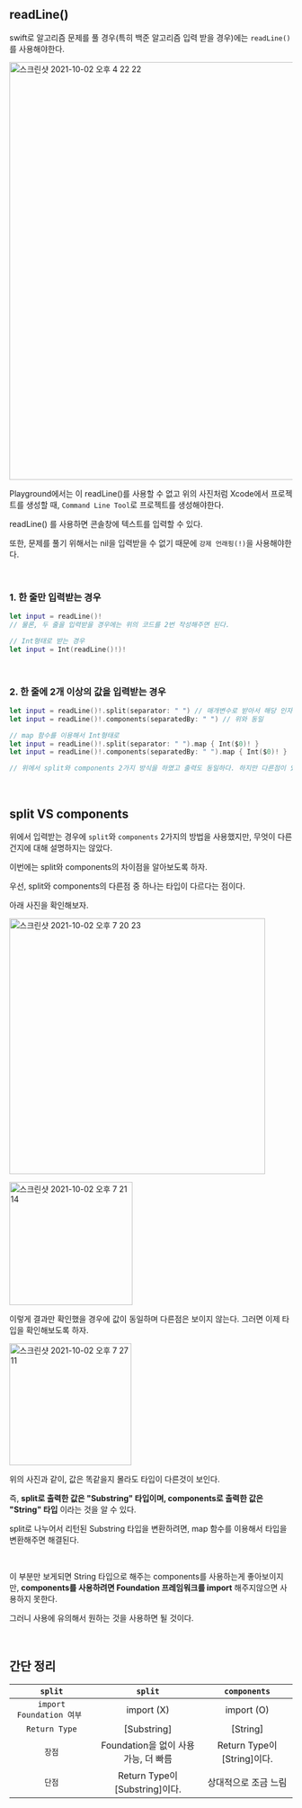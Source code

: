 ## readLine()

swift로 알고리즘 문제를 풀 경우(특히 백준 알고리즘 입력 받을 경우)에는 `readLine()` 를 사용해야한다.

<img width="743" alt="스크린샷 2021-10-02 오후 4 22 22" src="https://user-images.githubusercontent.com/59376200/135711221-4e25e334-b883-4843-9569-5f148176acbb.png">

Playground에서는 이 readLine()를 사용할 수 없고 위의 사진처럼 Xcode에서 프로젝트를 생성할 때, `Command Line Tool`로 프로젝트를 생성해야한다.

readLine() 를 사용하면 콘솔창에 텍스트를 입력할 수 있다.

또한, 문제를 풀기 위해서는 nil을 입력받을 수 없기 때문에 `강제 언래핑(!)`을 사용해야한다.

<br>

### 1. 한 줄만 입력받는 경우
```swift
let input = readLine()!
// 물론, 두 줄을 입력받을 경우에는 위의 코드를 2번 작성해주면 된다.

// Int형태로 받는 경우
let input = Int(readLine()!)!

```

<br>

### 2. 한 줄에 2개 이상의 값을 입력받는 경우
```swift
let input = readLine()!.split(separator: " ") // 매개변수로 받아서 해당 인자를 기준으로 쪼개준다.
let input = readLine()!.components(separatedBy: " ") // 위와 동일

// map 함수를 이용해서 Int형태로
let input = readLine()!.split(separator: " ").map { Int($0)! }
let input = readLine()!.components(separatedBy: " ").map { Int($0)! }

// 위에서 split와 components 2가지 방식을 하였고 출력도 동일하다. 하지만 다른점이 있어서 밑에서 설명할 것이다.
```

<br>

## split VS components

위에서 입력받는 경우에 `split`와 `components` 2가지의 방법을 사용했지만, 무엇이 다른건지에 대해 설명하지는 않았다.

이번에는 split와 components의 차이점을 알아보도록 하자.

우선, split와 components의 다른점 중 하나는 타입이 다르다는 점이다. 

아래 사진을 확인해보자.

<img width="455" alt="스크린샷 2021-10-02 오후 7 20 23" src="https://user-images.githubusercontent.com/59376200/135712245-abfb32a9-7545-4661-a767-c3bd24cb8c8d.png"> <br>

<img width="219" alt="스크린샷 2021-10-02 오후 7 21 14" src="https://user-images.githubusercontent.com/59376200/135712265-29c67e6d-670c-4da6-87d1-f3cee273dbeb.png">

이렇게 결과만 확인했을 경우에 값이 동일하며 다른점은 보이지 않는다. 그러면 이제 타입을 확인해보도록 하자.

<img width="217" alt="스크린샷 2021-10-02 오후 7 27 11" src="https://user-images.githubusercontent.com/59376200/135712410-e6168cb4-d5f2-4ebf-9393-5b3f806098bc.png">


위의 사진과 같이, 값은 똑같을지 몰라도 타입이 다른것이 보인다. 

즉, **split로 출력한 값은 "Substring" 타입이며, components로 출력한 값은 "String" 타입** 이라는 것을 알 수 있다.

split로 나누어서 리턴된 Substring 타입을 변환하려면, map 함수를 이용해서 타입을 변환해주면 해결된다.

<br>


이 부분만 보게되면 String 타입으로 해주는 components를 사용하는게 좋아보이지만, **components를 사용하려면 Foundation 프레임워크를 import** 해주지않으면 사용하지 못한다.

그러니 사용에 유의해서 원하는 것을 사용하면 될 것이다.

<br>

## 간단 정리

|  `split`  |  `split`  |  `components`  |
|:----------:|:----------:|:-------------:|
| `import Foundation 여부 ` | import (X) |  import (O)  |
| `Return Type` | [Substring] |   [String]    |
| `장점` | Foundation을 없이 사용 가능, 더 빠름 | Return Type이 [String]이다. |
| `단점` | Return Type이 [Substring]이다. | 상대적으로 조금 느림 |